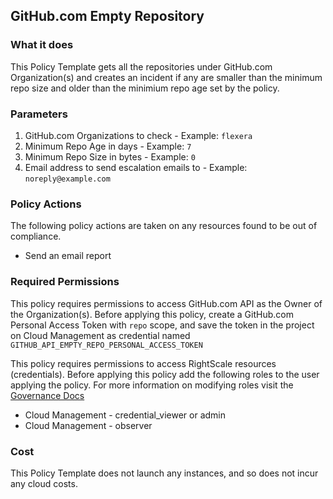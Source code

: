 ## GitHub.com Empty Repository

### What it does

This Policy Template gets all the repositories under GitHub.com Organization(s) and creates an incident if any are smaller than the minimum repo size and older than the minimium repo age set by the policy.

### Parameters
1. GitHub.com Organizations to check - Example: `flexera`
2. Minimum Repo Age in days - Example: `7`
3. Minimum Repo Size in bytes - Example: `0`
4. Email address to send escalation emails to - Example: `noreply@example.com`


### Policy Actions

The following policy actions are taken on any resources found to be out of compliance.

- Send an email report


### Required Permissions

This policy requires permissions to access GitHub.com API as the Owner of the Organization(s).  Before applying this policy, create a GitHub.com Personal Access Token with `repo` scope, and save the token in the project on Cloud Management as credential named `GITHUB_API_EMPTY_REPO_PERSONAL_ACCESS_TOKEN`

This policy requires permissions to access RightScale resources (credentials). Before applying this policy add the following roles to the user applying the policy.  For more information on modifying roles visit the [Governance Docs](https://docs.rightscale.com/cm/ref/user_roles.html)

- Cloud Management - credential_viewer or admin
- Cloud Management - observer


### Cost

This Policy Template does not launch any instances, and so does not incur any cloud costs.
